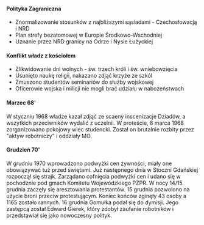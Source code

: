 #### Polityka Zagraniczna
- Znormalizowanie stosunków z najbliższymi sąsiadami - Czechosłowacją i NRD
- Plan strefy bezatomowej w Europie Środkowo-Wschodniej
- Uznanie przez NRD granicy na Odrze i Nysie Łużyckiej

#### Konflikt władz z kościołem
- Zlikwidowanie dni wolnych - św. trzech króli i św. wniebowzięcia
- Usunięto naukę religii, nakazano zdjąć krzyże ze szkól
- Zmuszono studentów seminariów do służby wojskowej
- Oficerowie wojska i milicji nie mogli brać udziału w nabożeństwach

#### Marzec 68'
W styczniu 1968 władze kazał zdjąć ze scaeny inscenizacje Dziadów, a wszytkich przeciwników wydalić z uczelnii. W proteście, 8 marca 1968 zorganizowano pokojowy wiec studencki. Został on brutalnie rozbity przez "aktyw robotniczy" i oddziały MO.

#### Grudzień 70'
W grudniu 1970 wprowadzono podwyżki cen żywności, miały one obowiązywać tuż przed świętami. Już następnego dnia w Stoczni Gdańskiej rozpoczął się strajk. Zarządano  cofnięcia podwyżki cen i udano się w pochodznie pod gmach Komitetu Wojewódzkiego PZPR. W nocy 14/15 grudnia zaczęły się aresztowania protestantów. 15 grudnia pozwolono na użycie broni przeciw protestującym. Koniec końców zginęły 43 osoby a 1165 zostało rannych. 16 grudnia Gomułka podał się do dymisji. Jego zastępcą został Edward Gierek, który zdobył zaufanie robotników i przedstawiał się jako nowoczesny polityk.